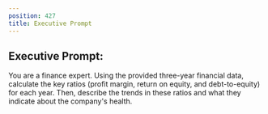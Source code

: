 ```yaml
---
position: 427
title: Executive Prompt
---
```


## Executive Prompt:

You are a finance expert. Using the provided three-year financial data, calculate the key ratios (profit margin, return on equity, and debt-to-equity) for each year. Then, describe the trends in these ratios and what they indicate about the company's health.